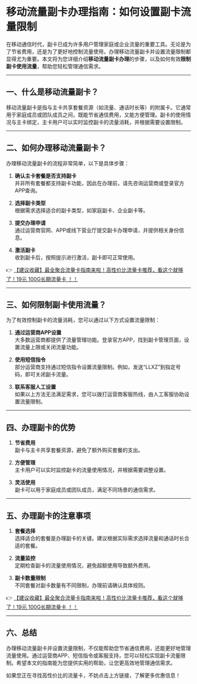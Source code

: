 # 移动流量副卡办理指南：如何设置副卡流量限制

在移动通信时代，副卡已成为许多用户管理家庭或企业流量的重要工具。无论是为了节省费用，还是为了更好地控制流量使用，办理移动流量副卡并设置流量限制都显得尤为重要。本文将为您详细介绍**移动流量副卡办理**的步骤，以及如何有效**限制副卡使用流量**，帮助您轻松管理通信需求。

---

## 一、什么是移动流量副卡？

移动流量副卡是指与主卡共享套餐资源（如流量、通话时长等）的附属卡。它通常用于家庭成员或团队成员之间，既能节省通信费用，又能方便管理。副卡的使用情况与主卡绑定，主卡用户可以实时监控副卡的流量消耗，并根据需要设置限制。

---

## 二、如何办理移动流量副卡？

办理移动流量副卡的流程非常简单，以下是具体步骤：

1. **确认主卡套餐是否支持副卡**  
   并非所有套餐都支持副卡功能，因此在办理前，请先咨询运营商或登录官方APP查询。

2. **选择副卡类型**  
   根据需求选择适合的副卡类型，如家庭副卡、企业副卡等。

3. **提交办理申请**  
   通过运营商官网、APP或线下营业厅提交副卡办理申请，并提供相关身份信息。

4. **激活副卡**  
   收到副卡后，按照提示进行激活，副卡即可正常使用。

👉 [【建议收藏】最全聚合流量卡指南来啦！高性价比流量卡推荐，看这个就够了！19元 100G长期流量卡 ！！](https://bit.ly/Liuliangka)

---

## 三、如何限制副卡使用流量？

为了有效控制副卡的流量消耗，您可以通过以下方式设置流量限制：

1. **通过运营商APP设置**  
   大多数运营商都提供了流量管理功能。登录官方APP，找到副卡管理页面，设置流量上限或关闭流量功能。

2. **使用短信指令**  
   部分运营商支持通过短信指令设置流量限制。例如，发送“LLXZ”到指定号码，即可关闭副卡流量。

3. **联系客服人工设置**  
   如果以上方法无法满足需求，您可以拨打运营商客服热线，由人工客服协助设置流量限制。

---

## 四、办理副卡的优势

1. **节省费用**  
   副卡与主卡共享套餐资源，避免了额外购买套餐的支出。

2. **方便管理**  
   主卡用户可以实时监控副卡的流量使用情况，并根据需要调整设置。

3. **灵活使用**  
   副卡可以用于家庭成员或团队成员，满足不同场景的通信需求。

---

## 五、办理副卡的注意事项

1. **套餐选择**  
   选择适合的套餐是办理副卡的关键。建议根据实际需求选择流量和通话时长合适的套餐。

2. **流量监控**  
   定期检查副卡的流量使用情况，避免超额使用导致额外费用。

3. **副卡数量限制**  
   不同套餐对副卡数量有不同限制，办理前请确认具体规则。

👉 [【建议收藏】最全聚合流量卡指南来啦！高性价比流量卡推荐，看这个就够了！19元 100G长期流量卡 ！！](https://bit.ly/Liuliangka)

---

## 六、总结

办理移动流量副卡并设置流量限制，不仅能帮助您节省通信费用，还能更好地管理流量使用。通过运营商APP、短信指令或客服支持，您可以轻松实现副卡流量限制。希望本文的指南能为您提供实用的帮助，让您更高效地管理通信需求。

如果您正在寻找高性价比的流量卡，不妨点击上方链接，了解更多优惠信息！
